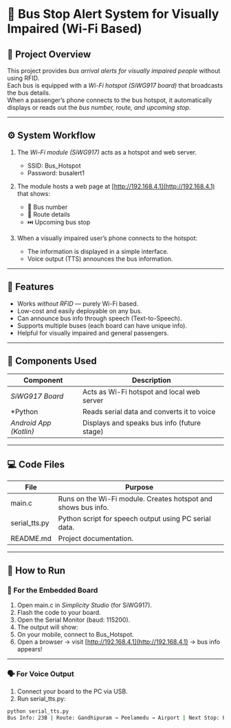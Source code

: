 # 🚌 Bus Stop Alert System for Visually Impaired (Wi-Fi Based)

## 📘 Project Overview
This project provides *bus arrival alerts for visually impaired people* without using RFID.  
Each bus is equipped with a *Wi-Fi hotspot (SiWG917 board)* that broadcasts the bus details.  
When a passenger’s phone connects to the bus hotspot, it automatically displays or reads out the *bus number, route, and upcoming stop*.

---

## ⚙️ System Workflow

1. The *Wi-Fi module (SiWG917)* acts as a hotspot and web server.  
   - SSID: Bus_Hotspot  
   - Password: busalert1

2. The module hosts a web page at [http://192.168.4.1](http://192.168.4.1) that shows:
   - 🚌 Bus number  
   - 📍 Route details  
   - ⏭️ Upcoming bus stop  

3. When a visually impaired user’s phone connects to the hotspot:
   - The information is displayed in a simple interface.  
   - Voice output (TTS) announces the bus information.

---

## 🧠 Features
- Works *without RFID* — purely Wi-Fi based.
- Low-cost and easily deployable on any bus.
- Can announce bus info through speech (Text-to-Speech).
- Supports multiple buses (each board can have unique info).
- Helpful for visually impaired and general passengers.

---

## 🧩 Components Used
| Component | Description |
|------------|-------------|
| *SiWG917 Board* | Acts as Wi-Fi hotspot and local web server |
| *Python  | Reads serial data and converts it to voice |
| *Android App (Kotlin)* | Displays and speaks bus info (future stage) |

---

## 💻 Code Files
| File | Purpose |
|------|----------|
| main.c | Runs on the Wi-Fi module. Creates hotspot and shows bus info. |
| serial_tts.py | Python script for speech output using PC serial data. |
| README.md | Project documentation. |

---

## 🚀 How to Run

### 🧠 For the Embedded Board
1. Open main.c in *Simplicity Studio* (for SiWG917).  
2. Flash the code to your board.  
3. Open the Serial Monitor (baud: 115200).  
4. The output will show:
5. On your mobile, connect to Bus_Hotspot.
6. Open a browser → visit [http://192.168.4.1](http://192.168.4.1) → bus info appears!

---

### 🗣️ For Voice Output 
1. Connect your board to the PC via USB.  
2. Run serial_tts.py:
```bash
python serial_tts.py
Bus Info: 23B | Route: Gandhipuram → Peelamedu → Airport | Next Stop: Peelamedu
